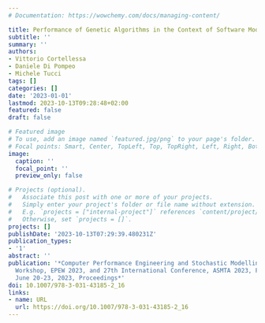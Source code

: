 ```yaml
---
# Documentation: https://wowchemy.com/docs/managing-content/

title: Performance of Genetic Algorithms in the Context of Software Model Refactoring
subtitle: ''
summary: ''
authors:
- Vittorio Cortellessa
- Daniele Di Pompeo
- Michele Tucci
tags: []
categories: []
date: '2023-01-01'
lastmod: 2023-10-13T09:28:48+02:00
featured: false
draft: false

# Featured image
# To use, add an image named `featured.jpg/png` to your page's folder.
# Focal points: Smart, Center, TopLeft, Top, TopRight, Left, Right, BottomLeft, Bottom, BottomRight.
image:
  caption: ''
  focal_point: ''
  preview_only: false

# Projects (optional).
#   Associate this post with one or more of your projects.
#   Simply enter your project's folder or file name without extension.
#   E.g. `projects = ["internal-project"]` references `content/project/deep-learning/index.md`.
#   Otherwise, set `projects = []`.
projects: []
publishDate: '2023-10-13T07:29:39.480231Z'
publication_types:
- '1'
abstract: ''
publication: '*Computer Performance Engineering and Stochastic Modelling - 19th European
  Workshop, EPEW 2023, and 27th International Conference, ASMTA 2023, Florence, Italy,
  June 20-23, 2023, Proceedings*'
doi: 10.1007/978-3-031-43185-2_16
links:
- name: URL
  url: https://doi.org/10.1007/978-3-031-43185-2_16
---
```


